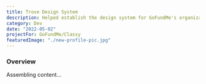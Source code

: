 ```yaml
---
title: Trove Design System
description: Helped establish the design system for GoFundMe's organization, Classy.
category: Dev
date: "2022-05-02"
projectFor: GoFundMe/Classy
featuredImage: "./new-profile-pic.jpg"
---
```


### Overview

Assembling content...